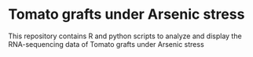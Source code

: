 # Tomato grafts under Arsenic stress
This repository contains R and python scripts to analyze and display the RNA-sequencing data of Tomato grafts under Arsenic stress


